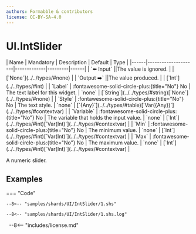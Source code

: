 ```yaml
---
authors: Formabble & contributors
license: CC-BY-SA-4.0
---
```



# UI.IntSlider

<div class="sh-parameters" markdown="1">
| Name | Mandatory | Description | Default | Type |
|------|---------------------|-------------|---------|------|
| `⬅️ Input` ||The value is ignored. | | [`None`](../../types/#none) |
| `Output ➡️` ||The value produced. | | [`Int`](../../types/#int) |
| `Label` | :fontawesome-solid-circle-plus:{title="No"} No  | The text label for this widget. | `none` | [`String`](../../types/#string)[`None`](../../types/#none) |
| `Style` | :fontawesome-solid-circle-plus:{title="No"} No  | The text style. | `none` | [`{Any}`](../../types/#table)[`Var({Any})`](../../types/#contextvar) |
| `Variable` | :fontawesome-solid-circle-plus:{title="No"} No  | The variable that holds the input value. | `none` | [`Int`](../../types/#int)[`Var(Int)`](../../types/#contextvar) |
| `Min` | :fontawesome-solid-circle-plus:{title="No"} No  | The minimum value. | `none` | [`Int`](../../types/#int)[`Var(Int)`](../../types/#contextvar) |
| `Max` | :fontawesome-solid-circle-plus:{title="No"} No  | The maximum value. | `none` | [`Int`](../../types/#int)[`Var(Int)`](../../types/#contextvar) |

</div>

A numeric slider.

## Examples

=== "Code"

  ```x86asm linenums="1"
  --8<-- "samples/shards/UI/IntSlider/1.shs"
  ```

  ```
  --8<-- "samples/shards/UI/IntSlider/1.shs.log"
  ```
&nbsp;
--8<-- "includes/license.md"


